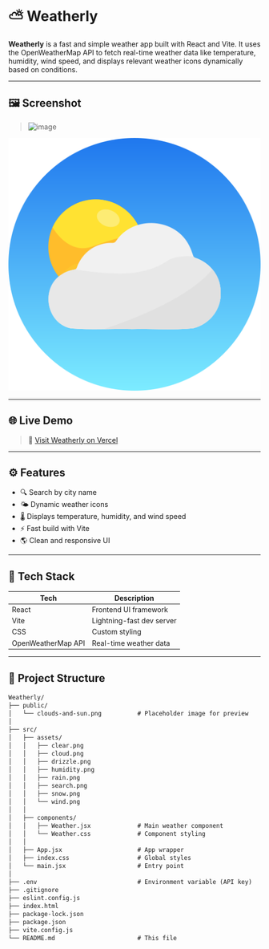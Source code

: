 # ⛅ Weatherly

**Weatherly** is a fast and simple weather app built with React and Vite. It uses the OpenWeatherMap API to fetch real-time weather data like temperature, humidity, wind speed, and displays relevant weather icons dynamically based on conditions.

---

## 🖼 Screenshot

>![image](https://github.com/user-attachments/assets/4f8d5e4c-9dc2-4065-8a03-217b8f96c112)


![Weatherly Preview](./public/clouds-and-sun.png)

---

## 🌐 Live Demo

> 🚀 [Visit Weatherly on Vercel](https://weatherly-red.vercel.app)

---

## ⚙️ Features

- 🔍 Search by city name
- 🌤 Dynamic weather icons
- 🌡 Displays temperature, humidity, and wind speed
- ⚡ Fast build with Vite
- 🌎 Clean and responsive UI

---

## 🧩 Tech Stack

| Tech       | Description                    |
|------------|--------------------------------|
| React      | Frontend UI framework          |
| Vite       | Lightning-fast dev server      |
| CSS        | Custom styling                 |
| OpenWeatherMap API | Real-time weather data |

---

## 📁 Project Structure

```text
Weatherly/
├── public/
│   └── clouds-and-sun.png          # Placeholder image for preview
│
├── src/
│   ├── assets/
│   │   ├── clear.png
│   │   ├── cloud.png
│   │   ├── drizzle.png
│   │   ├── humidity.png
│   │   ├── rain.png
│   │   ├── search.png
│   │   ├── snow.png
│   │   └── wind.png
│   │
│   ├── components/
│   │   ├── Weather.jsx             # Main weather component
│   │   └── Weather.css             # Component styling
│   │
│   ├── App.jsx                     # App wrapper
│   ├── index.css                   # Global styles
│   └── main.jsx                    # Entry point
│
├── .env                            # Environment variable (API key)
├── .gitignore
├── eslint.config.js
├── index.html
├── package-lock.json
├── package.json
├── vite.config.js
└── README.md                       # This file


